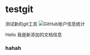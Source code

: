 # testgit
测试新的git工具
![GitHub账户信息统计](https://github-stats.ubrong.com/api?username=Hygge1024&show_icons=true&theme=tokyonight) 


Hello 我是新添加的文档信息
### hahah
